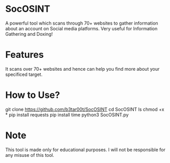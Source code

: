 # SocOSINT
A powerful tool which scans through 70+ websites to gather information about an account on Social media platforms. Very useful for Information Gathering and Doxing!

# Features
It scans over 70+ websites and hence can help you find more about your specificed target.

# How to Use?
git clone https://github.com/b3tar00t/SocOSINT
cd SocOSINT
ls
chmod +x *
pip install requests
pip install time
python3 SocOSINT.py

# Note
This tool is made only for educational purposes. I will not be responsible for any misuse of this tool.
